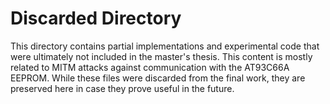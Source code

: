 # Discarded Directory

This directory contains partial implementations and experimental code that were ultimately not included in the master's thesis. This content is mostly related to MITM attacks against communication with the AT93C66A EEPROM. While these files were discarded from the final work, they are preserved here in case they prove useful in the future.